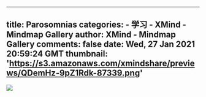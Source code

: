 
---
title: Parosomnias
categories: 
    - 学习
    - XMind - Mindmap Gallery
author: XMind - Mindmap Gallery
comments: false
date: Wed, 27 Jan 2021 20:59:24 GMT
thumbnail: 'https://s3.amazonaws.com/xmindshare/previews/QDemHz-9pZ1Rdk-87339.png'
---

<div>   
<img src="https://s3.amazonaws.com/xmindshare/previews/QDemHz-9pZ1Rdk-87339.png" referrerpolicy="no-referrer">  
</div>
            